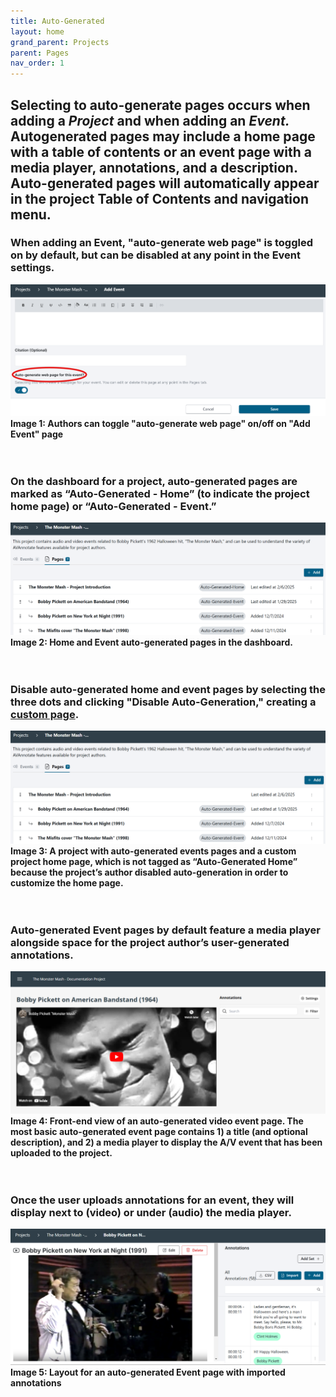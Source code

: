 ```yaml
---
title: Auto-Generated
layout: home
grand_parent: Projects
parent: Pages
nav_order: 1
---
```

## Selecting to auto-generate pages occurs when adding a *Project* and when adding an *Event.* Autogenerated pages may include a home page with a table of contents or an event page with a media player, annotations, and a description. Auto-generated pages will automatically appear in the project Table of Contents and navigation menu. 

### When adding an Event, "auto-generate web page" is toggled on by default, but can be disabled at any point in the Event settings.
![Image 1: Auto-generate web page is toggled on by default, but can be disabled at any point](../assets/autoimage1.png)
**Image 1: Authors can toggle "auto-generate web page" on/off on "Add Event" page**
<br>
<br>
<br>

### On the dashboard for a project, auto-generated pages are marked as “Auto-Generated - Home” (to indicate the project home page) or “Auto-Generated - Event.”<br>
![Image 2: Home and Event auto-generated pages in the dashboard.](../assets/autoimage2.png)
**Image 2: Home and Event auto-generated pages in the dashboard.**
<br>
<br>
<br>

### Disable auto-generated home and event pages by selecting the three dots and clicking "Disable Auto-Generation," creating a [custom page](https://avannotate.github.io/documentation/pages/custom/).<br>
![Image 3: ](../assets/autoimage3.png) 
**Image 3: A project with auto-generated events pages and a custom project home page, which is not tagged as “Auto-Generated Home” because the project’s author disabled auto-generation in order to customize the home page.**
<br>
<br>
<br>

### Auto-generated Event pages by default feature a media player alongside space for the project author’s user-generated annotations.<br> 
![Image 4](../assets/autoimage4.png)
**Image 4: Front-end view of an auto-generated video event page. The most basic auto-generated event page contains 1) a title (and optional description), and 2) a media player to display the A/V event that has been uploaded to the project.** 
<br>
<br>
<br>

### Once the user uploads annotations for an event, they will display next to (video) or under (audio) the media player.<br>
![Image 5](../assets/autoimage5.png)
**Image 5: Layout for an auto-generated Event page with imported annotations**
<br>
<br>
<br>



